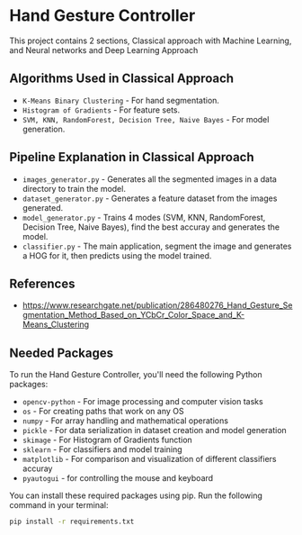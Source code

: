 # Hand Gesture Controller
This project contains 2 sections, Classical approach with Machine Learning, and Neural networks and Deep Learning Approach

## Algorithms Used in Classical Approach
- `K-Means Binary Clustering` - For hand segmentation.
- `Histogram of Gradients` - For feature sets.
- `SVM, KNN, RandomForest, Decision Tree, Naive Bayes` - For model generation.

## Pipeline Explanation in Classical Approach
- `images_generator.py` - Generates all the segmented images in a data directory to train the model.
- `dataset_generator.py` - Generates a feature dataset from the images generated.
- `model_generator.py` - Trains 4 modes (SVM, KNN, RandomForest, Decision Tree, Naive Bayes), find the best accuray and generates the model.
- `classifier.py` - The main application, segment the image and generates a HOG for it, then predicts using the model trained.

## References
- https://www.researchgate.net/publication/286480276_Hand_Gesture_Segmentation_Method_Based_on_YCbCr_Color_Space_and_K-Means_Clustering

## Needed Packages
To run the Hand Gesture Controller, you'll need the following Python packages:

- `opencv-python` - For image processing and computer vision tasks
- `os` - For creating paths that work on any OS
- `numpy` - For array handling and mathematical operations
- `pickle` - For data serialization in dataset creation and model generation
- `skimage` - For Histogram of Gradients function
- `sklearn` - For classifiers and model training
- `matplotlib` - For comparison and visualization of different classifiers accuray
- `pyautogui` - for controlling the mouse and keyboard

You can install these required packages using pip. Run the following command in your terminal:

```bash
pip install -r requirements.txt
